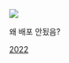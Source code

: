 <img src="https://photo.coolenjoy.net/data/editor/2102/d778f4ec8403ae4caaaa6415ea73b28932c47005.jpg">

왜 배포 안됬음?


[2022](/2022/1분기/0121/)

